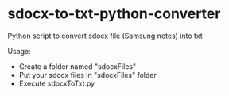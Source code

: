 # sdocx-to-txt-python-converter
Python script to convert sdocx file (Samsung notes) into txt

Usage:

- Create a folder named "sdocxFiles"
- Put your sdocx files in "sdocxFiles" folder
- Execute sdocxToTxt.py

